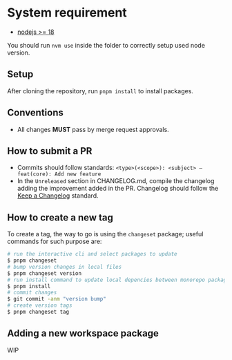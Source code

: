 # System requirement

* [nodejs >= 18](https://nodejs.org/en/)

You should run `nvm use` inside the folder to correctly setup used node version.

## Setup

After cloning the repository, run `pnpm install` to install packages.

## Conventions

* All changes **MUST** pass by merge request approvals.

## How to submit a PR

- Commits should follow standards: `<type>(<scope>): <subject> – feat(core): Add new feature`
- In the `Unreleased` section in CHANGELOG.md, compile the changelog adding the improvement added in the PR.
  Changelog should follow the [Keep a Changelog](https://keepachangelog.com/en/1.0.0/) standard.

## How to create a new tag

To create a tag, the way to go is using the `changeset` package; useful commands for such purpose are:

```sh
# run the interactive cli and select packages to update
$ pnpm changeset 
# bump version changes in local files
$ pnpm changeset version
# run install command to update local depencies between monorepo packages
$ pnpm install
# commit changes
$ git commit -anm "version bump"
# create version tags
$ pnpm changeset tag
```

## Adding a new workspace package

WIP
